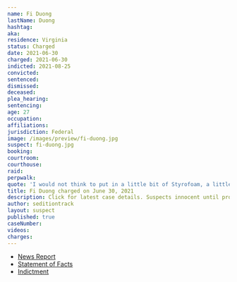 ```yaml
---
name: Fi Duong
lastName: Duong
hashtag:
aka:
residence: Virginia
status: Charged
date: 2021-06-30
charged: 2021-06-30
indicted: 2021-08-25
convicted:
sentenced:
dismissed:
deceased:
plea_hearing:
sentencing:
age: 27
occupation:
affiliations:
jurisdiction: Federal
image: /images/preview/fi-duong.jpg
suspect: fi-duong.jpg
booking:
courtroom:
courthouse:
raid:
perpwalk:
quote: 'I would not think to put in a little bit of Styrofoam, a little bit of motor oil, and some gasoline in said wine bottles. I wouldn’t have the first thought of doing that whatsoever.'
title: Fi Duong charged on June 30, 2021
description: Click for latest case details. Suspects innocent until proven guilty.
author: seditiontrack
layout: suspect
published: true
caseNumber:
videos:
charges:
---
```

- [News Report](https://www.washingtonpost.com/local/legal-issues/capitol-riot-bible-study-group-militia/2021/07/06/e5e6cd26-de82-11eb-ae31-6b7c5c34f0d6_story.html)
- [Statement of Facts](https://www.justice.gov/usao-dc/case-multi-defendant/file/1409611/download)
- [Indictment](https://storage.courtlistener.com/recap/gov.uscourts.dcd.234965/gov.uscourts.dcd.234965.11.0.pdf)
